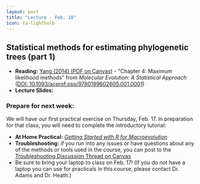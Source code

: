 ```yaml
---
layout: post
title: "Lecture - Feb. 10"
icon: fa-lightbulb
---
```


## Statistical methods for estimating phylogenetic trees (part 1) 


* **Reading:** [Yang (2014) <i class="fas fa-file-pdf"></i> (PDF on Canvas)](https://canvas.iastate.edu/courses/89027/files/18355773) - "Chapter 4: Maximum likelihood methods" from _Molecular Evolution: A Statistical Approach_ ([DOI: 10.1093/acprof:oso/9780199602605.001.0001](https://oxford.universitypressscholarship.com/view/10.1093/acprof:oso/9780199602605.001.0001/acprof-9780199602605))
* **Lecture Slides:** [<i class="fas fa-chalkboard-teacher"></i>](https://eeob-macroevolution.github.io/course-documents/lecture-slides/06-Phylogeny2.pdf)

### Prepare for next week:

We will have our first practical exercise on Thursday, Feb. 17. In preparation for that class, you will need to complete the introductory tutorial:

* **At Home Practical:** [*Getting Started with R for Macroevolution* <i class="fas fa-laptop"></i>](https://eeob-macroevolution.github.io/Practicals/Onboarding_RIntro/Setting_up_R_Rstudio.html)
* **Troubleshooting:** if you run into any issues or have questions about any of the methods or tools used in the course, you can post to the [Troubleshooting Discussion Thread on Canvas <i class="fas fa-life-ring"></i>](https://canvas.iastate.edu/courses/89027/discussion_topics/1116594)
* Be sure to bring your laptop to class on Feb. 17! (If you do not have a laptop you can use for practicals in this course, please contact Dr. Adams and Dr. Heath.)
 